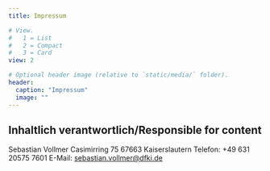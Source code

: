 ```yaml
---
title: Impressum

# View.
#   1 = List
#   2 = Compact
#   3 = Card
view: 2

# Optional header image (relative to `static/media/` folder).
header:
  caption: "Impressum"
  image: ""
---
```


## Inhaltlich verantwortlich/Responsible for content

Sebastian Vollmer
Casimirring 75
67663 Kaiserslautern
Telefon:	+49 631 20575 7601
E-Mail:	sebastian.vollmer@dfki.de
